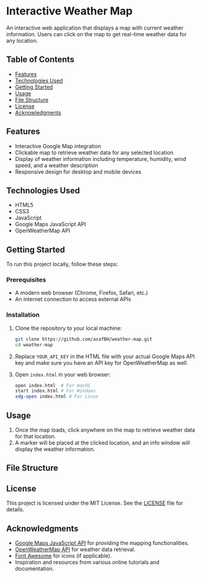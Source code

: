 # Interactive Weather Map

An interactive web application that displays a map with current weather information. Users can click on the map to get real-time weather data for any location.

## Table of Contents
- [Features](#features)
- [Technologies Used](#technologies-used)
- [Getting Started](#getting-started)
- [Usage](#usage)
- [File Structure](#file-structure)
- [License](#license)
- [Acknowledgments](#acknowledgments)

## Features
- Interactive Google Map integration
- Clickable map to retrieve weather data for any selected location
- Display of weather information including temperature, humidity, wind speed, and a weather description
- Responsive design for desktop and mobile devices

## Technologies Used
- HTML5
- CSS3
- JavaScript
- Google Maps JavaScript API
- OpenWeatherMap API

## Getting Started
To run this project locally, follow these steps:

### Prerequisites
- A modern web browser (Chrome, Firefox, Safari, etc.)
- An internet connection to access external APIs

### Installation
1. Clone the repository to your local machine:
    ```bash
    git clone https://github.com/asafBH/weather-map.git
    cd weather-map
    ```

2. Replace `YOUR_API_KEY` in the HTML file with your actual Google Maps API key and make sure you have an API key for OpenWeatherMap as well.

3. Open `index.html` in your web browser:
    ```bash
    open index.html  # For macOS
    start index.html # For Windows
    xdg-open index.html # For Linux
    ```

## Usage
1. Once the map loads, click anywhere on the map to retrieve weather data for that location.
2. A marker will be placed at the clicked location, and an info window will display the weather information.

## File Structure

## License
This project is licensed under the MIT License. See the [LICENSE](LICENSE) file for details.

## Acknowledgments
- [Google Maps JavaScript API](https://developers.google.com/maps/documentation/javascript/overview) for providing the mapping functionalities.
- [OpenWeatherMap API](https://openweathermap.org/api) for weather data retrieval.
- [Font Awesome](https://fontawesome.com) for icons (if applicable).
- Inspiration and resources from various online tutorials and documentation.

